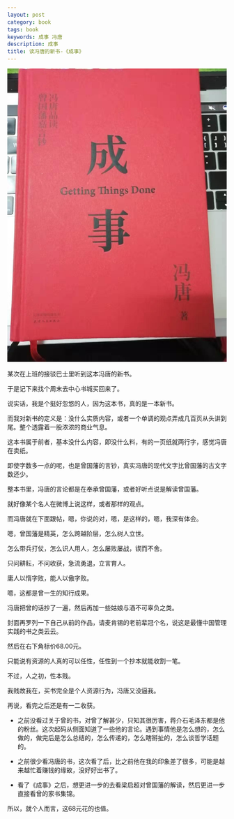 ```yaml
---
layout: post
category: book
tags: book
keywords: 成事 冯唐
description: 成事
title: 读冯唐的新书-《成事》
---
```


![img](/images/things_done.jpeg)

某次在上班的接驳巴士里听到这本冯唐的新书。

于是记下来找个周末去中心书城买回来了。

说实话，我是个挺好忽悠的人，因为这本书，真的是一本新书。

而我对新书的定义是：没什么实质内容，或者一个单调的观点弄成几百页从头讲到尾。整个透露着一股浓浓的商业气息。

这本书属于前者，基本没什么内容，即没什么料，有的一页纸就两行字，感觉冯唐在卖纸。

即使字数多一点的呢，也是曾国藩的言钞，真实冯唐的现代文字比曾国藩的古文字数还少。

整本书里，冯唐的言论都是在奉承曾国藩，或者好听点说是解读曾国藩。

就好像某个名人在微博上说这样，或者那样的观点。

而冯唐就在下面跟帖，嗯，你说的对，嗯，是这样的，嗯，我深有体会。

嗯，曾国藩是精英，怎么跨越阶层，怎么树人立世。

怎么带兵打仗，怎么识人用人，怎么屡败屡战，锲而不舍。

只问耕耘，不问收获，急流勇退，立言育人。

庸人以惰字败，能人以傲字败。

嗯，这都是曾一生的知行成果。

冯唐把曾的话抄了一遍，然后再加一些姑娘与酒不可辜负之类。

封面再罗列一下自己从前的作品，请麦肯锡的老前辈冠个名，说这是最懂中国管理实践的书之类云云。

然后在右下角标价68.00元。

只能说有资源的人真的可以任性，任性到一个抄本就能收割一笔。

不过，人之初，性本贱。

我贱故我在，买书完全是个人资源行为，冯唐又没逼我。

再说，看完之后还是有一二收获。

* 之前没看过关于曾的书，对曾了解甚少，只知其很厉害，蒋介石毛泽东都是他的粉丝。这次起码从侧面知道了一些他的言论。遇到事情他是怎么想的，怎么做的，做完后是怎么总结的，怎么传递的，怎么瞎掰扯的，怎么谈哲学话题的。

* 之前很少看冯唐的书，这次看了后，比之前他在我的印象差了很多，可能是越来越忙着赚钱的缘故，没好好出书了。

* 看了《成事》之后，想更进一步的去看梁启超对曾国藩的解读，然后更进一步直接看曾的家书集锦。

所以，就个人而言，这68元花的也值。





